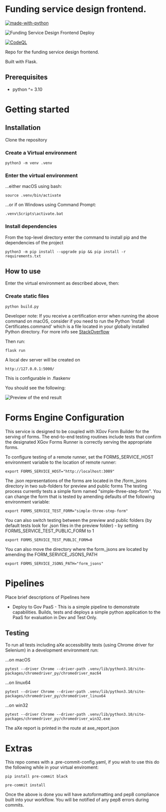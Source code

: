 # Funding service design frontend.

[![made-with-python](https://img.shields.io/badge/Made%20with-Python-1f425f.svg)](https://www.python.org/)

![Funding Service Design Frontend Deploy](https://github.com/communitiesuk/funding-service-design-frontend/actions/workflows/govcloud.yml/badge.svg)

[![CodeQL](https://github.com/communitiesuk/funding-service-design-frontend/actions/workflows/codeql-analysis.yml/badge.svg)](https://github.com/communitiesuk/funding-service-design-frontend/actions/workflows/codeql-analysis.yml)

Repo for the funding service design frontend.

Built with Flask.

## Prerequisites
- python ^= 3.10

# Getting started

## Installation

Clone the repository

### Create a Virtual environment

    python3 -m venv .venv

### Enter the virtual environment

...either macOS using bash:

    source .venv/bin/activate

...or if on Windows using Command Prompt:

    .venv\Scripts\activate.bat

### Install dependencies
From the top-level directory enter the command to install pip and the dependencies of the project

    python3 -m pip install --upgrade pip && pip install -r requirements.txt

## How to use
Enter the virtual environment as described above, then:

### Create static files

    python build.py

Developer note: If you receive a certification error when running the above command on macOS,
consider if you need to run the Python
'Install Certificates.command' which is a file located in your globally installed Python directory. For more info see [StackOverflow](https://stackoverflow.com/questions/52805115/certificate-verify-failed-unable-to-get-local-issuer-certificate)

Then run:

    flask run

A local dev server will be created on

    http://127.0.0.1:5000/

This is configurable in .flaskenv

You should see the following:

![Preview of the end result](https://user-images.githubusercontent.com/56394038/148535451-469d8fa4-2354-47a0-9d71-1052bfae78c4.png)

# Forms Engine Configuration

This service is designed to be coupled with XGov Form Builder for the serving of forms.
The end-to-end testing routines include tests that confirm the designated XGov Forms Runner
is correctly serving the appropriate forms.

To configure testing of a remote runner, set the FORMS_SERVICE_HOST environment variable to the location of remote runner:

    export FORMS_SERVICE_HOST="http://localhost:3009"

The .json representations of the forms are located in the /form_jsons directory in two sub-folders for preview and public forms
The testing process currently tests a simple form named "simple-three-step-form".
You can change the form that is tested by amending defaults of the following environment variable:

    export FORMS_SERVICE_TEST_FORM="simple-three-step-form"

You can also switch testing between the preview and public folders (by default tests look for .json files in the preview folder) - by setting FORMS_SERVICE_TEST_PUBLIC_FORM to 1

    export FORMS_SERVICE_TEST_PUBLIC_FORM=0

You can also move the directory where the form_jsons are located by amending the FORM_SERVICE_JSONS_PATH

    export FORMS_SERVICE_JSONS_PATH="form_jsons"

# Pipelines

Place brief descriptions of Pipelines here

* Deploy to Gov PaaS - This is a simple pipeline to demonstrate capabilities.  Builds, tests and deploys a simple python application to the PaaS for evaluation in Dev and Test Only.

## Testing

To run all tests including aXe accessibility tests (using Chrome driver for Selenium) in a development environment run:

...on macOS

    pytest --driver Chrome --driver-path .venv/lib/python3.10/site-packages/chromedriver_py/chromedriver_mac64

...on linux64

    pytest --driver Chrome --driver-path .venv/lib/python3.10/site-packages/chromedriver_py/chromedriver_linux64

...on win32

    pytest --driver Chrome --driver-path .venv/lib/python3.10/site-packages/chromedriver_py/chromedriver_win32.exe

The aXe report is printed in the route at axe_report.json


# Extras

This repo comes with a .pre-commit-config.yaml, if you wish to use this do
the following while in your virtual enviroment:

    pip install pre-commit black

    pre-commit install

Once the above is done you will have autoformatting and pep8 compliance built
into your workflow. You will be notified of any pep8 errors during commits.

